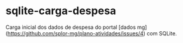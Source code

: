 # sqlite-carga-despesa
Carga inicial dos dados de despesa do portal [dados mg] (https://github.com/splor-mg/plano-atividades/issues/4) com SQLite.
